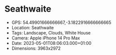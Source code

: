 # Seathwaite

- GPS: 54.49901666666667,-3.1822916666666665
- Location: Seathwaite
- Tags: Landscape, Clouds, White House
- Camera: Apple iPhone 14 Pro Max
- Date: 2023-05-01T08:06:03.000+01:00
- Dimensions: 3963x2972
